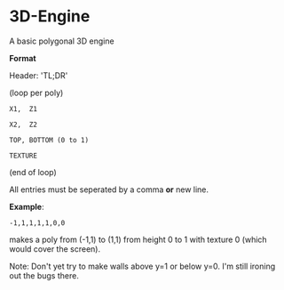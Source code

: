 3D-Engine
=========

A basic polygonal 3D engine

**Format**

Header: 'TL;DR'

(loop per poly)
```
X1,  Z1

X2,  Z2

TOP, BOTTOM (0 to 1)

TEXTURE
```
(end of loop)

All entries must be seperated by a comma **or** new line.

**Example**: 

```
-1,1,1,1,1,0,0
```

makes a poly from (-1,1) to (1,1) from height 0 to 1 with texture 0 (which would cover the screen).

Note: Don't yet try to make walls above y=1 or below y=0. I'm still ironing out the bugs there.
